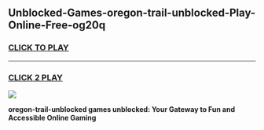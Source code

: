 
## Unblocked-Games-oregon-trail-unblocked-Play-Online-Free-og20q
<h3>
<a href="https://premium76.site?title=oregon-trail-unblocked&ref=26A">CLICK TO PLAY</a></h3>
<hr>

<h3>
<a href="https://premium76.site?title=oregon-trail-unblocked&ref=26A">CLICK 2 PLAY</a>
  
</h3>

<a href="https://premium76.site?title=oregon-trail-unblocked&ref=26A"><img src="https://clearcache.store/games.png"></a>


**oregon-trail-unblocked games unblocked: Your Gateway to Fun and Accessible Online Gaming**
